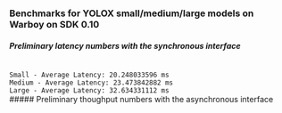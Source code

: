 ### Benchmarks for YOLOX small/medium/large models on Warboy on SDK 0.10

##### Preliminary latency numbers with the synchronous interface
<code>
Small - Average Latency: 20.248033596 ms
Medium - Average Latency: 23.473842882 ms
Large - Average Latency: 32.634331112 ms
</code>
##### Preliminary thoughput numbers with the asynchronous interface



